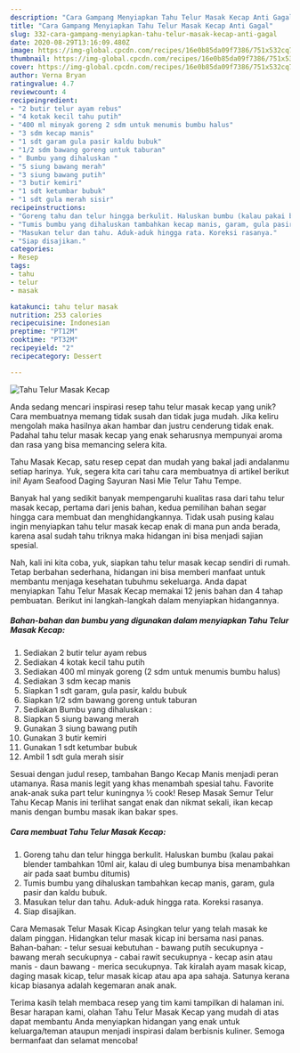 ```yaml
---
description: "Cara Gampang Menyiapkan Tahu Telur Masak Kecap Anti Gagal"
title: "Cara Gampang Menyiapkan Tahu Telur Masak Kecap Anti Gagal"
slug: 332-cara-gampang-menyiapkan-tahu-telur-masak-kecap-anti-gagal
date: 2020-08-29T13:16:09.480Z
image: https://img-global.cpcdn.com/recipes/16e0b85da09f7386/751x532cq70/tahu-telur-masak-kecap-foto-resep-utama.jpg
thumbnail: https://img-global.cpcdn.com/recipes/16e0b85da09f7386/751x532cq70/tahu-telur-masak-kecap-foto-resep-utama.jpg
cover: https://img-global.cpcdn.com/recipes/16e0b85da09f7386/751x532cq70/tahu-telur-masak-kecap-foto-resep-utama.jpg
author: Verna Bryan
ratingvalue: 4.7
reviewcount: 4
recipeingredient:
- "2 butir telur ayam rebus"
- "4 kotak kecil tahu putih"
- "400 ml minyak goreng 2 sdm untuk menumis bumbu halus"
- "3 sdm kecap manis"
- "1 sdt garam gula pasir kaldu bubuk"
- "1/2 sdm bawang goreng untuk taburan"
- " Bumbu yang dihaluskan "
- "5 siung bawang merah"
- "3 siung bawang putih"
- "3 butir kemiri"
- "1 sdt ketumbar bubuk"
- "1 sdt gula merah sisir"
recipeinstructions:
- "Goreng tahu dan telur hingga berkulit. Haluskan bumbu (kalau pakai blender tambahkan 10ml air, kalau di uleg bumbunya bisa menambahkan air pada saat bumbu ditumis)"
- "Tumis bumbu yang dihaluskan tambahkan kecap manis, garam, gula pasir dan kaldu bubuk."
- "Masukan telur dan tahu. Aduk-aduk hingga rata. Koreksi rasanya."
- "Siap disajikan."
categories:
- Resep
tags:
- tahu
- telur
- masak

katakunci: tahu telur masak 
nutrition: 253 calories
recipecuisine: Indonesian
preptime: "PT12M"
cooktime: "PT32M"
recipeyield: "2"
recipecategory: Dessert

---
```



![Tahu Telur Masak Kecap](https://img-global.cpcdn.com/recipes/16e0b85da09f7386/751x532cq70/tahu-telur-masak-kecap-foto-resep-utama.jpg)

Anda sedang mencari inspirasi resep tahu telur masak kecap yang unik? Cara membuatnya memang tidak susah dan tidak juga mudah. Jika keliru mengolah maka hasilnya akan hambar dan justru cenderung tidak enak. Padahal tahu telur masak kecap yang enak seharusnya mempunyai aroma dan rasa yang bisa memancing selera kita.

Tahu Masak Kecap, satu resep cepat dan mudah yang bakal jadi andalanmu setiap harinya. Yuk, segera kita cari tahu cara membuatnya di artikel berikut ini! Ayam Seafood Daging Sayuran Nasi Mie Telur Tahu Tempe.

Banyak hal yang sedikit banyak mempengaruhi kualitas rasa dari tahu telur masak kecap, pertama dari jenis bahan, kedua pemilihan bahan segar hingga cara membuat dan menghidangkannya. Tidak usah pusing kalau ingin menyiapkan tahu telur masak kecap enak di mana pun anda berada, karena asal sudah tahu triknya maka hidangan ini bisa menjadi sajian spesial.


Nah, kali ini kita coba, yuk, siapkan tahu telur masak kecap sendiri di rumah. Tetap berbahan sederhana, hidangan ini bisa memberi manfaat untuk membantu menjaga kesehatan tubuhmu sekeluarga. Anda dapat menyiapkan Tahu Telur Masak Kecap memakai 12 jenis bahan dan 4 tahap pembuatan. Berikut ini langkah-langkah dalam menyiapkan hidangannya.

<!--inarticleads1-->

##### Bahan-bahan dan bumbu yang digunakan dalam menyiapkan Tahu Telur Masak Kecap:

1. Sediakan 2 butir telur ayam rebus
1. Sediakan 4 kotak kecil tahu putih
1. Sediakan 400 ml minyak goreng (2 sdm untuk menumis bumbu halus)
1. Sediakan 3 sdm kecap manis
1. Siapkan 1 sdt garam, gula pasir, kaldu bubuk
1. Siapkan 1/2 sdm bawang goreng untuk taburan
1. Sediakan  Bumbu yang dihaluskan :
1. Siapkan 5 siung bawang merah
1. Gunakan 3 siung bawang putih
1. Gunakan 3 butir kemiri
1. Gunakan 1 sdt ketumbar bubuk
1. Ambil 1 sdt gula merah sisir


Sesuai dengan judul resep, tambahan Bango Kecap Manis menjadi peran utamanya. Rasa manis legit yang khas menambah spesial tahu. Favorite anak-anak suka part telur kuningnya ½ cook! Resep Masak Semur Telur Tahu Kecap Manis ini terlihat sangat enak dan nikmat sekali, ikan kecap manis dengan bumbu masak ikan bakar spes. 

<!--inarticleads2-->

##### Cara membuat Tahu Telur Masak Kecap:

1. Goreng tahu dan telur hingga berkulit. Haluskan bumbu (kalau pakai blender tambahkan 10ml air, kalau di uleg bumbunya bisa menambahkan air pada saat bumbu ditumis)
1. Tumis bumbu yang dihaluskan tambahkan kecap manis, garam, gula pasir dan kaldu bubuk.
1. Masukan telur dan tahu. Aduk-aduk hingga rata. Koreksi rasanya.
1. Siap disajikan.


Cara Memasak Telur Masak Kicap Asingkan telur yang telah masak ke dalam pinggan. Hidangkan telur masak kicap ini bersama nasi panas. Bahan-bahan: - telur sesuai kebutuhan - bawang putih secukupnya - bawang merah secukupnya - cabai rawit secukupnya - kecap asin atau manis - daun bawang - merica secukupnya. Tak kiralah ayam masak kicap, daging masak kicap, telur masak kicap atau apa apa sahaja. Satunya kerana kicap biasanya adalah kegemaran anak anak. 

Terima kasih telah membaca resep yang tim kami tampilkan di halaman ini. Besar harapan kami, olahan Tahu Telur Masak Kecap yang mudah di atas dapat membantu Anda menyiapkan hidangan yang enak untuk keluarga/teman ataupun menjadi inspirasi dalam berbisnis kuliner. Semoga bermanfaat dan selamat mencoba!

